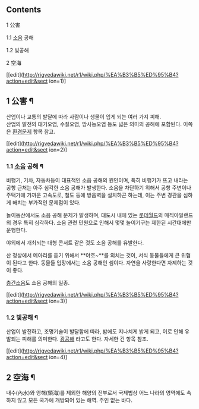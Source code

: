 ## Contents

    

1 公害

    

1.1 [소음](%EC%86%8C%EC%9D%8C.md) 공해

1.2 빛공해

2 空海

[[edit](http://rigvedawiki.net/r1/wiki.php/%EA%B3%B5%ED%95%B4?action=edit&sect
ion=1)]

## 1 公害 ¶

산업이나 교통의 발달에 따라 사람이나 생물이 입게 되는 여러 가지 피해.  
산업의 발전의 대기오염, 수질오염, 방사능오염 등도 넓은 의미의 공해에 포함된다. 이쪽은 [환경문제](%ED%99%98%EA%B2%BD%20%EB%AC%B8%EC%A0%9C.md) 항목 참고.

[[edit](http://rigvedawiki.net/r1/wiki.php/%EA%B3%B5%ED%95%B4?action=edit&sect
ion=2)]

### 1.1 [소음](%EC%86%8C%EC%9D%8C.md) 공해 ¶

비행기, 기차, 자동차등이 대표적인 소음 공해의 원인이며, 특히 비행기가 뜨고 내라는 공항 근처는 아주 심각한 소음 공해가 발생한다. 소음을
차단하기 위해서 공항 주변이나 주택가에 가까운 고속도로, 철도 등에 방음벽을 설치하곤 하는데, 이는 주변 경관을 심하게 해치는 부가적인
문제점이 있다.

  

놀이동산에서도 소음 공해 문제가 발생하며, 대도시 내에 있는
[롯데월드](%EB%A1%AF%EB%8D%B0%EC%9B%94%EB%93%9C.md)의 매직아일랜드의 경우 특히 심각하다. 소음 관련
민원으로 인해서 몇몇 놀이기구는 제한된 시간대에만 운행한다.

  

야외에서 개최되는 대형 콘서트 같은 것도 소음 공해를 유발한다.

  

산 정상에서 메아리를 듣기 위해서 **야호~**를 외치는 것이, 서식 동물들에게 큰 위협이 된다고 한다. 동물들 입장에서는 소음 공해인
셈이다. 자연을 사랑한다면 자제하는 것이 좋다.

  

[층간소음](%EC%B8%B5%EA%B0%84%EC%86%8C%EC%9D%8C.md)도 소음 공해의 일종.

[[edit](http://rigvedawiki.net/r1/wiki.php/%EA%B3%B5%ED%95%B4?action=edit&sect
ion=3)]

### 1.2 빛공해 ¶

산업이 발전하고, 조명기술이 발달함에 따라, 밤에도 지나치게 밝게 되고, 이로 인해 유발되는 피해를 의미한다.
[광공해](%EA%B4%91%EA%B3%B5%ED%95%B4.md) 라고도 한다. 자세한 건 항목 참조.

[[edit](http://rigvedawiki.net/r1/wiki.php/%EA%B3%B5%ED%95%B4?action=edit&sect
ion=4)]

## 2 空海 ¶

내수(內水)와 영해(領海)를 제외한 해양의 전부로서 국제법상 어느 나라의 영역에도 속하지 않고 모든 국가에 개방되어 있는 해역. 주인 없는
바다.

